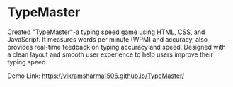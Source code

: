 # TypeMaster
Created "TypeMaster"-a typing speed game using HTML, CSS, and JavaScript. It measures words per minute (WPM) and accuracy, also provides real-time feedback on typing accuracy and speed. Designed with a clean layout and smooth user experience to help users improve their typing speed.

Demo Link: https://vikramsharma1506.github.io/TypeMaster/



